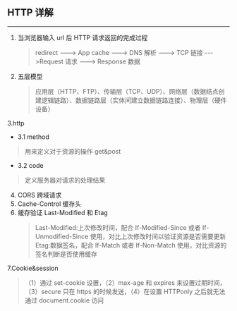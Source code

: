 ## HTTP 详解

---

1. 当浏览器输入 url 后 HTTP 请求返回的完成过程

   > redirect ---> App cache ---> DNS 解析 ---> TCP 链接 --->Request 请求 ---> Response 数据

2. 五层模型

   > 应用层（HTTP、FTP）、传输层（TCP、UDP）、网络层（数据结点创建逻辑链路）、数据链路层（实体间建立数据链路连接）、物理层（硬件设备）

3.http

- 3.1 method

> 用来定义对于资源的操作
> get&post

- 3.2 code

> 定义服务器对请求的处理结果

4. CORS 跨域请求
5. Cache-Control 缓存头
6. 缓存验证 Last-Modified 和 Etag
   > Last-Modified:上次修改时间，配合 If-Modified-Since 或者 If-Unmodified-Since 使用，对比上次修改时间以验证资源是否需要更新
   > Etag:数据签名，配合 If-Match 或者 If-Non-Match 使用，对比资源的签名判断是否使用缓存

7.Cookie&session

> （1）通过 set-cookie 设置，（2）max-age 和 expires 来设置过期时间，（3）secure 只在 https 的时候发送，（4）在设置 HTTPonly 之后就无法通过 document.cookie 访问
